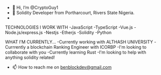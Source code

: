 - 👋 Hi, I’m @CryptoGuy1
- 👀 Solidity Developer from Portharcourt, Rivers State Nigeria.
- 
TECHNOLOGIES I WORK WITH
-JavaScript
-TypeScript
-Vue.js
-Node.js/express.js
-Nestjs
-Etherjs
-Solidity
-Python

WHAT I'M CURRENTLY...
-Currently working with ALTHASH UNIVERSITY
-Currrently a blockchain Ranking Engineer with ICORBP
-I'm looking to collaborate with you
-Currently learning Rust
-I'm looking to help with anything solidity related!
- 📫 How to reach me on benblockdev@gmail.com

<!---
CryptoGuy1/CryptoGuy1 is a ✨ special ✨ repository because its `README.md` (this file) appears on your GitHub profile.
You can click the Preview link to take a look at your changes.
--->
